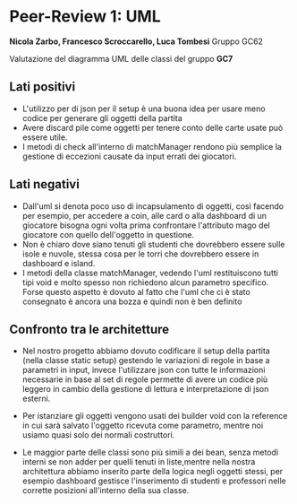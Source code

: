 # Peer-Review 1: UML

**Nicola Zarbo, Francesco Scroccarello, Luca Tombesi**
Gruppo GC62

Valutazione del diagramma UML delle classi del gruppo **GC7**
## Lati positivi

- L'utilizzo per di json per il setup è una buona idea per usare meno codice per generare gli oggetti della partita 
- Avere discard pile come oggetti per tenere conto delle carte usate può essere utile.
- I metodi di check all'interno di matchManager rendono più semplice la gestione di eccezioni causate da input errati dei giocatori.

## Lati negativi

- Dall'uml si denota poco uso di incapsulamento di oggetti, così facendo per esempio, per accedere a coin, alle card o alla dashboard di un giocatore bisogna ogni volta prima confrontare l'attributo mago del giocatore con quello dell'oggetto in questione. 
- Non è chiaro dove siano tenuti gli studenti che dovrebbero essere sulle isole e nuvole, stessa cosa per le torri che dovrebbero essere in dashboard e island. 
- I metodi della classe matchManager, vedendo l'uml restituiscono tutti tipi void e molto spesso non richiedono alcun parametro specifico. Forse questo aspetto è dovuto al fatto che l'uml che ci è stato consegnato è ancora una bozza e quindi non è ben definito



## Confronto tra le architetture

- Nel nostro progetto abbiamo dovuto codificare il setup della partita (nella classe static setup) gestendo le variazioni di regole in base a parametri in input, invece l'utilizzare json con tutte le informazioni necessarie in base al set di regole permette di avere un codice più leggero in cambio della gestione di lettura e interpretazione di json esterni.

- Per istanziare gli oggetti vengono usati dei builder void con la reference in cui sarà salvato l'oggetto ricevuta come parametro, mentre noi usiamo quasi solo dei normali costruttori. 

- Le maggior parte delle classi sono più simili a dei bean, senza metodi interni se non adder per quelli tenuti in liste,mentre nella nostra architettura abbiamo inserito parte della logica negli oggetti stessi, per esempio dashboard gestisce l'inserimento di studenti e professori nelle corrette posizioni all'interno della sua classe.
